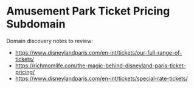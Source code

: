 # Amusement Park Ticket Pricing Subdomain

Domain discovery notes to review:

* https://www.disneylandparis.com/en-int/tickets/our-full-range-of-tickets/
* https://richmomlife.com/the-magic-behind-disneyland-paris-ticket-pricing/
* https://www.disneylandparis.com/en-int/tickets/special-rate-tickets/